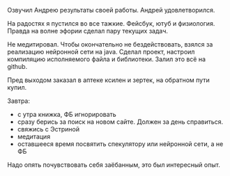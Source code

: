 Озвучил Андрею результаты своей работы. Андрей удовлетворился.

На радостях я пустился во все тажкие. Фейсбук, ютуб и физиология. Правда на волне эфории сделал пару текущих задач.

Не медитировал. Чтобы окончательно не бездействовать, взялся за реализацию нейронной сети на java. Сделал проект, настроил компиляцию исполняемого файла и библиотеки. Залил это всё на github.

Пред выходом заказал в аптеке ксилен и зертек, на обратном пути купил.

Завтра:
  * с утра книжка, ФБ игнорировать
  * сразу берись за поиск на новом сайте. Должен за день справиться.
  * свяжись с Эстриной
  * медитация
  * оставшееся время посвятить спекулятору или нейронной сети, а не ФБ

Надо опять почувствовать себя заёбанным, это был интересный опыт.